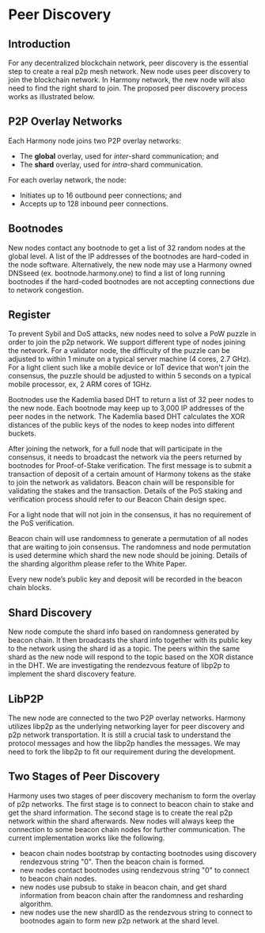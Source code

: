 # Peer Discovery

## Introduction
For any decentralized blockchain network, peer discovery is the essential step to create a real p2p mesh network.
New node uses peer discovery to join the blockchain network.
In Harmony network, the new node will also need to find the right shard to join.
The proposed peer discovery process works as illustrated below.

## P2P Overlay Networks

Each Harmony node joins two P2P overlay networks:

* The **global** overlay, used for *inter*-shard communication; and
* The **shard** overlay, used for *intra*-shard communication.

For each overlay network, the node:

* Initiates up to 16 outbound peer connections; and
* Accepts up to 128 inbound peer connections.

## Bootnodes
New nodes contact any bootnode to get a list of 32 random nodes at the global level.
A list of the IP addresses of the bootnodes are hard-coded in the node software.
Alternatively, the new node may use a Harmony owned DNSseed (ex. bootnode.harmony.one) to find a list of long running bootnodes if the hard-coded bootnodes are not accepting connections due to network congestion.

## Register
To prevent Sybil and DoS attacks, new nodes need to solve a PoW puzzle in order to join the p2p network.
We support different type of nodes joining the network.
For a validator node, the difficulty of the puzzle can be adjusted to within 1 minute on a typical server machine (4 cores, 2.7 GHz).
For a light client such like a mobile device or IoT device that won't join the consensus, the puzzle should be adjusted to within 5 seconds on a typical mobile processor, ex, 2 ARM cores of 1GHz.

Bootnodes use the Kademlia based DHT to return a list of 32 peer nodes to the new node.
Each bootnode may keep up to 3,000 IP addresses of the peer nodes in the network.
The Kademlia based DHT calculates the XOR distances of the public keys of the nodes to keep nodes into different buckets.

After joining the network, for a full node that will participate in the consensus, it needs to broadcast the network via the peers returned by bootnodes for Proof-of-Stake verification.
The first message is to submit a transaction of deposit of a certain amount of Harmony tokens as the stake to join the network as validators.
Beacon chain will be responsible for validating the stakes and the transaction.
Details of the PoS staking and verification process should refer to our Beacon Chain design spec.

For a light node that will not join in the consensus, it has no requirement of the PoS verification.

Beacon chain will use randomness to generate a permutation of all nodes that are waiting to join consensus.
The randomness and node permutation is used determine which shard the new node should be joining.
Details of the sharding algorithm please refer to the White Paper.

Every new node’s public key and deposit will be recorded in the beacon chain blocks.

## Shard Discovery
New node compute the shard info based on randomness generated by beacon chain.
It then broadcasts the shard info together with its public key to the network using the shard id as a topic.
The peers within the same shard as the new node will respond to the topic based on the XOR distance in the DHT.
We are investigating the rendezvous feature of libp2p to implement the shard discovery feature.

## LibP2P
The new node are connected to the two P2P overlay networks.
Harmony utilizes libp2p as the underlying networking layer for peer discovery and p2p network transportation.
It is still a crucial task to understand the protocol messages and how the libp2p handles the messages.
We may need to fork the libp2p to fit our requirement during the development.

## Two Stages of Peer Discovery
Harmony uses two stages of peer discovery mechanism to form the overlay of p2p networks.
The first stage is to connect to beacon chain to stake and get the shard information.
The second stage is to create the real p2p network within the shard afterwards.
New nodes will always keep the connection to some beacon chain nodes for further communication.
The current implementation works like the following.
* beacon chain nodes bootstrap by contacting bootnodes using discovery rendezvous string "0". Then the beacon chain is formed.
* new nodes contact bootnodes using rendezvous string "0" to connect to beacon chain nodes.
* new nodes use pubsub to stake in beacon chain, and get shard information from beacon chain after the randomness and resharding algorithm.
* new nodes use the new shardID as the rendezvous string to connect to bootnodes again to form new p2p network at the shard level.
